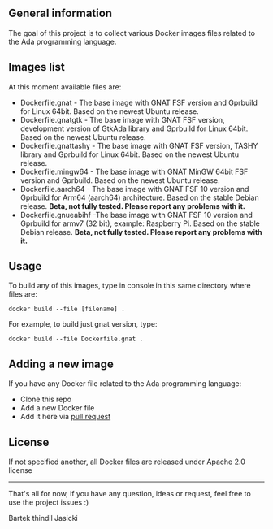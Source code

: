 ## General information

The goal of this project is to collect various Docker images files related to
the Ada programming language.

## Images list

At this moment available files are:

* Dockerfile.gnat - The base image with GNAT FSF version and Gprbuild for
  Linux 64bit. Based on the newest Ubuntu release.
* Dockerfile.gnatgtk - The base image with GNAT FSF version, development
  version of GtkAda library and Gprbuild for Linux 64bit. Based on the newest
  Ubuntu release.
* Dockerfile.gnattashy - The base image with GNAT FSF version, TASHY library
  and Gprbuild for Linux 64bit. Based on the newest Ubuntu release.
* Dockerfile.mingw64 - The base image with GNAT MinGW 64bit FSF version and
  Gprbuild. Based on the newest Ubuntu release.
* Dockerfile.aarch64 - The base image with GNAT FSF 10 version and Gprbuild
  for Arm64 (aarch64) architecture. Based on the stable Debian release.
  **Beta, not fully tested. Please report any problems with it.**
* Dockerfile.gnueabihf -The base image with GNAT FSF 10 version and Gprbuild
  for armv7 (32 bit), example: Raspberry Pi. Based on the stable Debian
  release. **Beta, not fully tested. Please report any problems with it.**

## Usage

To build any of this images, type in console in this same directory where files
are:

`docker build --file [filename] .`

For example, to build just gnat version, type:


`docker build --file Dockerfile.gnat .`

## Adding a new image

If you have any Docker file related to the Ada programming language:

* Clone this repo
* Add a new Docker file
* Add it here via [pull request](https://github.com/thindil/dockerada/pulls)

## License

If not specified another, all Docker files are released under Apache 2.0
license

----

That's all for now, if you have any question, ideas or request, feel free to
use the project issues :)

Bartek thindil Jasicki

